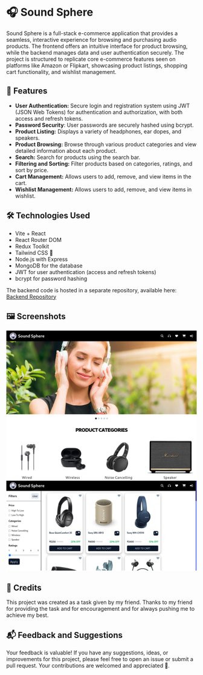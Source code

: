 # 🎧 Sound Sphere

Sound Sphere is a full-stack e-commerce application that provides a seamless, interactive experience for browsing and purchasing audio products. The frontend offers an intuitive interface for product browsing, while the backend manages data and user authentication securely. The project is structured to replicate core e-commerce features seen on platforms like Amazon or Flipkart, showcasing product listings, shopping cart functionality, and wishlist management.

## 🌟 Features

- **User Authentication:** Secure login and registration system using JWT (JSON Web Tokens) for authentication and authorization, with both access and refresh tokens.
- **Password Security**: User passwords are securely hashed using bcrypt.
- **Product Listing:** Displays a variety of headphones, ear dopes, and speakers.
- **Product Browsing:** Browse through various product categories and view detailed information about each product.
- **Search:** Search for products using the search bar.
- **Filtering and Sorting:** Filter products based on categories, ratings, and sort by price.  
- **Cart Management:** Allows users to add, remove, and view items in the cart.
- **Wishlist Management:** Allows users to add, remove, and view items in wishlist.

## 🛠️ Technologies Used

- Vite + React
- React Router DOM
- Redux Toolkit
- Tailwind CSS 🌈
- Node.js with Express
- MongoDB for the database
- JWT for user authentication (access and refresh tokens)
- bcrypt for password hashing

The backend code is hosted in a separate repository, available here: [Backend Repository](https://github.com/Aayush259/E-commerce-backend)

## 🖼️ Screenshots

![Home Page](./src/images/s-3.png)
![Product Page](./src/images/s-4.png)

## 🎉 Credits

This project was created as a task given by my friend. Thanks to my friend for providing the task and for encouragement and for always pushing me to achieve my best.

## 📬 Feedback and Suggestions

Your feedback is valuable! If you have any suggestions, ideas, or improvements for this project, please feel free to open an issue or submit a pull request. Your contributions are welcomed and appreciated 🚀.
